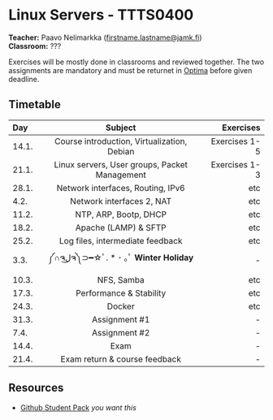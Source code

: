 # Linux Servers - TTTS0400

**Teacher:** Paavo Nelimarkka (firstname.lastname@jamk.fi)  
**Classroom:** ???  

Exercises will be mostly done in classrooms and reviewed together. The two assignments are mandatory and must be returnet in [Optima](https://optima.jamk.fi/) before given deadline.  

## Timetable
| Day | Subject | Exercises |
|:--------|:----------:|-----:|
| 14.1. | Course introduction, Virtualization, Debian | Exercises 1-5 |  
| 21.1. | Linux servers, User groups, Packet Management  | Exercises 1-3 |  
| 28.1. | Network interfaces, Routing, IPv6 | etc | 
| 4.2. | Network interfaces 2, NAT | etc | 
| 11.2. | NTP, ARP, Bootp, DHCP | etc | 
| 18.2. | Apache (LAMP) & SFTP | etc | 
| 25.2. | Log files, intermediate feedback | etc | 
| 3.3. | ༼∩ຈل͜ຈ༽⊃━☆ﾟ. * ･ ｡ﾟ **Winter Holiday** | - | 
| 10.3. | NFS, Samba | etc | 
| 17.3. | Performance & Stability | etc | 
| 24.3. | Docker | etc | 
| 31.3. | Assignment #1 | - | 
| 7.4. | Assignment #2 | - | 
| 14.4. | Exam | - | 
| 21.4. | Exam return  & course feedback  | - | 

## Resources

- [Github Student Pack](https://education.github.com/pack) _you want this_
